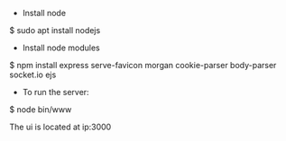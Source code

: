 - Install node

$ sudo apt install nodejs


- Install node modules 

$ npm install express serve-favicon morgan cookie-parser body-parser socket.io ejs


- To run the server:

$ node bin/www

The ui is located at ip:3000
